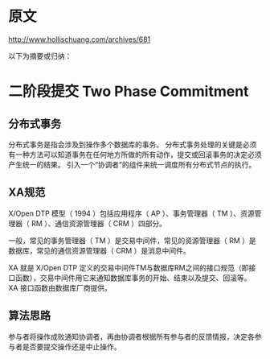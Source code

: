 # 原文
http://www.hollischuang.com/archives/681

以下为摘要或归纳：

# 二阶段提交 Two Phase Commitment

## 分布式事务
分布式事务是指会涉及到操作多个数据库的事务。
分布式事务处理的关键是必须有一种方法可以知道事务在任何地方所做的所有动作，提交或回滚事务的决定必须产生统一的结果。
引入一个“协调者”的组件来统一调度所有分布式节点的执行。

## XA规范
X/Open DTP 模型（ 1994 ）包括应用程序（ AP ）、事务管理器（ TM ）、资源管理器（ RM ）、通信资源管理器（ CRM ）四部分。

一般，常见的事务管理器（ TM ）是交易中间件，常见的资源管理器（ RM ）是数据库，常见的通信资源管理器（ CRM ）是消息中间件。

XA 就是 X/Open DTP 定义的交易中间件TM与数据库RM之间的接口规范（即接口函数），交易中间件用它来通知数据库事务的开始、结束以及提交、回滚等。 XA 接口函数由数据库厂商提供。

## 算法思路
参与者将操作成败通知协调者，再由协调者根据所有参与者的反馈情报，决定各参与者是否要提交操作还是中止操作。


